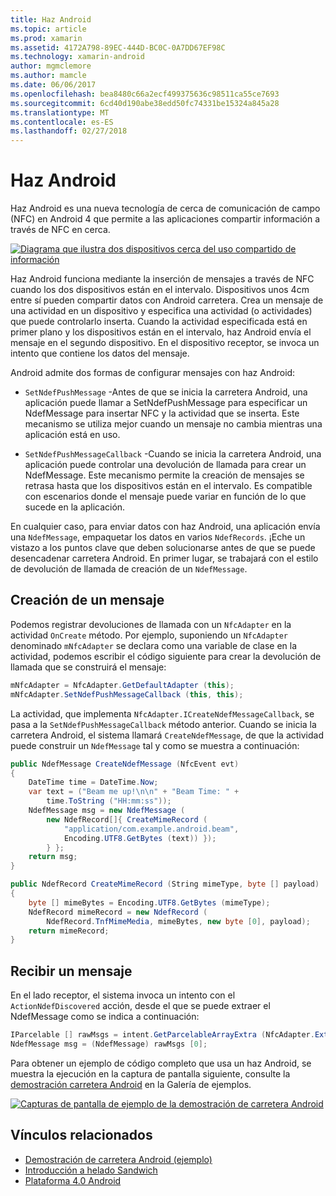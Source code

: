 ```yaml
---
title: Haz Android
ms.topic: article
ms.prod: xamarin
ms.assetid: 4172A798-89EC-444D-BC0C-0A7DD67EF98C
ms.technology: xamarin-android
author: mgmclemore
ms.author: mamcle
ms.date: 06/06/2017
ms.openlocfilehash: bea8480c66a2ecf499375636c98511ca55ce7693
ms.sourcegitcommit: 6cd40d190abe38edd50fc74331be15324a845a28
ms.translationtype: MT
ms.contentlocale: es-ES
ms.lasthandoff: 02/27/2018
---
```

# <a name="android-beam"></a>Haz Android

Haz Android es una nueva tecnología de cerca de comunicación de campo (NFC) en Android 4 que permite a las aplicaciones compartir información a través de NFC en cerca.

[![Diagrama que ilustra dos dispositivos cerca del uso compartido de información](android-beam-images/androidbeam.png)](android-beam-images/androidbeam.png)

Haz Android funciona mediante la inserción de mensajes a través de NFC cuando los dos dispositivos están en el intervalo. Dispositivos unos 4cm entre sí pueden compartir datos con Android carretera. Crea un mensaje de una actividad en un dispositivo y especifica una actividad (o actividades) que puede controlarlo inserta. Cuando la actividad especificada está en primer plano y los dispositivos están en el intervalo, haz Android envía el mensaje en el segundo dispositivo. En el dispositivo receptor, se invoca un intento que contiene los datos del mensaje.

Android admite dos formas de configurar mensajes con haz Android:

-   `SetNdefPushMessage` -Antes de que se inicia la carretera Android, una aplicación puede llamar a SetNdefPushMessage para especificar un NdefMessage para insertar NFC y la actividad que se inserta. Este mecanismo se utiliza mejor cuando un mensaje no cambia mientras una aplicación está en uso.

-   `SetNdefPushMessageCallback` -Cuando se inicia la carretera Android, una aplicación puede controlar una devolución de llamada para crear un NdefMessage. Este mecanismo permite la creación de mensajes se retrasa hasta que los dispositivos están en el intervalo. Es compatible con escenarios donde el mensaje puede variar en función de lo que sucede en la aplicación.


En cualquier caso, para enviar datos con haz Android, una aplicación envía una `NdefMessage`, empaquetar los datos en varios `NdefRecords`. ¡Eche un vistazo a los puntos clave que deben solucionarse antes de que se puede desencadenar carretera Android. En primer lugar, se trabajará con el estilo de devolución de llamada de creación de un `NdefMessage`.

<a name="Creating_a_Message" />

## <a name="creating-a-message"></a>Creación de un mensaje

Podemos registrar devoluciones de llamada con un `NfcAdapter` en la actividad `OnCreate` método. Por ejemplo, suponiendo un `NfcAdapter` denominado `mNfcAdapter` se declara como una variable de clase en la actividad, podemos escribir el código siguiente para crear la devolución de llamada que se construirá el mensaje:

```csharp
mNfcAdapter = NfcAdapter.GetDefaultAdapter (this);
mNfcAdapter.SetNdefPushMessageCallback (this, this);
```

La actividad, que implementa `NfcAdapter.ICreateNdefMessageCallback`, se pasa a la `SetNdefPushMessageCallback` método anterior. Cuando se inicia la carretera Android, el sistema llamará `CreateNdefMessage`, de que la actividad puede construir un `NdefMessage` tal y como se muestra a continuación:

```csharp
public NdefMessage CreateNdefMessage (NfcEvent evt)
{
    DateTime time = DateTime.Now;
    var text = ("Beam me up!\n\n" + "Beam Time: " +
        time.ToString ("HH:mm:ss"));
    NdefMessage msg = new NdefMessage (
        new NdefRecord[]{ CreateMimeRecord (
            "application/com.example.android.beam",
            Encoding.UTF8.GetBytes (text)) });
        } };
    return msg;
}

public NdefRecord CreateMimeRecord (String mimeType, byte [] payload)
{
    byte [] mimeBytes = Encoding.UTF8.GetBytes (mimeType);
    NdefRecord mimeRecord = new NdefRecord (
        NdefRecord.TnfMimeMedia, mimeBytes, new byte [0], payload);
    return mimeRecord;
}
```

<a name="Receiving_a_Message" />

## <a name="receiving-a-message"></a>Recibir un mensaje

En el lado receptor, el sistema invoca un intento con el `ActionNdefDiscovered` acción, desde el que se puede extraer el NdefMessage como se indica a continuación:

```csharp
IParcelable [] rawMsgs = intent.GetParcelableArrayExtra (NfcAdapter.ExtraNdefMessages);
NdefMessage msg = (NdefMessage) rawMsgs [0];
```

Para obtener un ejemplo de código completo que usa un haz Android, se muestra la ejecución en la captura de pantalla siguiente, consulte la [demostración carretera Android](https://developer.xamarin.com/samples/monodroid/AndroidBeamDemo/) en la Galería de ejemplos.

[![Capturas de pantalla de ejemplo de la demostración de carretera Android](android-beam-images/24.png)](android-beam-images/24.png)



## <a name="related-links"></a>Vínculos relacionados

- [Demostración de carretera Android (ejemplo)](https://developer.xamarin.com/samples/monodroid/AndroidBeamDemo/)
- [Introducción a helado Sandwich](http://www.android.com/about/ice-cream-sandwich/)
- [Plataforma 4.0 Android](http://developer.android.com/sdk/android-4.0.html)

